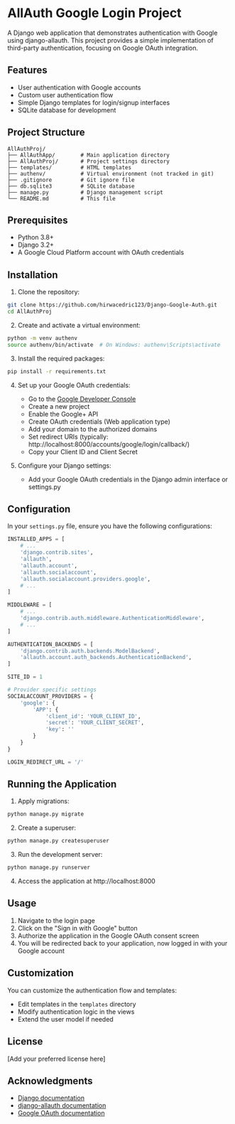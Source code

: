 # AllAuth Google Login Project

A Django web application that demonstrates authentication with Google using django-allauth. This project provides a simple implementation of third-party authentication, focusing on Google OAuth integration.

## Features

- User authentication with Google accounts
- Custom user authentication flow
- Simple Django templates for login/signup interfaces
- SQLite database for development

## Project Structure

```
AllAuthProj/
├── AllAuthApp/        # Main application directory
├── AllAuthProj/       # Project settings directory
├── templates/         # HTML templates
├── authenv/           # Virtual environment (not tracked in git)
├── .gitignore         # Git ignore file
├── db.sqlite3         # SQLite database
├── manage.py          # Django management script
└── README.md          # This file
```

## Prerequisites

- Python 3.8+
- Django 3.2+
- A Google Cloud Platform account with OAuth credentials

## Installation

1. Clone the repository:
```bash
git clone https://github.com/hirwacedric123/Django-Google-Auth.git
cd AllAuthProj
```

2. Create and activate a virtual environment:
```bash
python -m venv authenv
source authenv/bin/activate  # On Windows: authenv\Scripts\activate
```

3. Install the required packages:
```bash
pip install -r requirements.txt
```

4. Set up your Google OAuth credentials:
   - Go to the [Google Developer Console](https://console.developers.google.com/)
   - Create a new project
   - Enable the Google+ API
   - Create OAuth credentials (Web application type)
   - Add your domain to the authorized domains
   - Set redirect URIs (typically: http://localhost:8000/accounts/google/login/callback/)
   - Copy your Client ID and Client Secret

5. Configure your Django settings:
   - Add your Google OAuth credentials in the Django admin interface or settings.py

## Configuration

In your `settings.py` file, ensure you have the following configurations:

```python
INSTALLED_APPS = [
    # ...
    'django.contrib.sites',
    'allauth',
    'allauth.account',
    'allauth.socialaccount',
    'allauth.socialaccount.providers.google',
    # ...
]

MIDDLEWARE = [
    # ...
    'django.contrib.auth.middleware.AuthenticationMiddleware',
    # ...
]

AUTHENTICATION_BACKENDS = [
    'django.contrib.auth.backends.ModelBackend',
    'allauth.account.auth_backends.AuthenticationBackend',
]

SITE_ID = 1

# Provider specific settings
SOCIALACCOUNT_PROVIDERS = {
    'google': {
        'APP': {
            'client_id': 'YOUR_CLIENT_ID',
            'secret': 'YOUR_CLIENT_SECRET',
            'key': ''
        }
    }
}

LOGIN_REDIRECT_URL = '/'
```

## Running the Application

1. Apply migrations:
```bash
python manage.py migrate
```

2. Create a superuser:
```bash
python manage.py createsuperuser
```

3. Run the development server:
```bash
python manage.py runserver
```

4. Access the application at http://localhost:8000

## Usage

1. Navigate to the login page
2. Click on the "Sign in with Google" button
3. Authorize the application in the Google OAuth consent screen
4. You will be redirected back to your application, now logged in with your Google account

## Customization

You can customize the authentication flow and templates:

- Edit templates in the `templates` directory
- Modify authentication logic in the views
- Extend the user model if needed

## License

[Add your preferred license here]

## Acknowledgments

- [Django documentation](https://docs.djangoproject.com/)
- [django-allauth documentation](https://django-allauth.readthedocs.io/)
- [Google OAuth documentation](https://developers.google.com/identity/protocols/oauth2)
